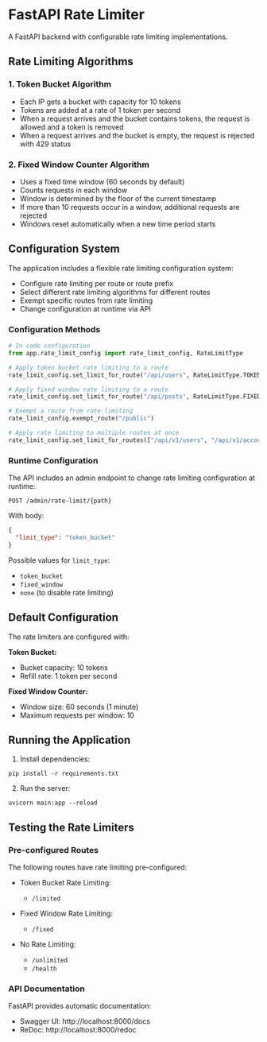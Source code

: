 # FastAPI Rate Limiter

A FastAPI backend with configurable rate limiting implementations.

## Rate Limiting Algorithms

### 1. Token Bucket Algorithm

- Each IP gets a bucket with capacity for 10 tokens
- Tokens are added at a rate of 1 token per second
- When a request arrives and the bucket contains tokens, the request is allowed and a token is removed
- When a request arrives and the bucket is empty, the request is rejected with 429 status

### 2. Fixed Window Counter Algorithm

- Uses a fixed time window (60 seconds by default)
- Counts requests in each window
- Window is determined by the floor of the current timestamp
- If more than 10 requests occur in a window, additional requests are rejected
- Windows reset automatically when a new time period starts

## Configuration System

The application includes a flexible rate limiting configuration system:

- Configure rate limiting per route or route prefix
- Select different rate limiting algorithms for different routes
- Exempt specific routes from rate limiting
- Change configuration at runtime via API

### Configuration Methods

```python
# In code configuration
from app.rate_limit_config import rate_limit_config, RateLimitType

# Apply token bucket rate limiting to a route
rate_limit_config.set_limit_for_route("/api/users", RateLimitType.TOKEN_BUCKET)

# Apply fixed window rate limiting to a route
rate_limit_config.set_limit_for_route("/api/posts", RateLimitType.FIXED_WINDOW)

# Exempt a route from rate limiting
rate_limit_config.exempt_route("/public")

# Apply rate limiting to multiple routes at once
rate_limit_config.set_limit_for_routes(["/api/v1/users", "/api/v1/accounts"], RateLimitType.TOKEN_BUCKET)
```

### Runtime Configuration

The API includes an admin endpoint to change rate limiting configuration at runtime:

```
POST /admin/rate-limit/{path}
```

With body:
```json
{
  "limit_type": "token_bucket" 
}
```

Possible values for `limit_type`:
- `token_bucket`
- `fixed_window`
- `none` (to disable rate limiting)

## Default Configuration

The rate limiters are configured with:

**Token Bucket:**
- Bucket capacity: 10 tokens
- Refill rate: 1 token per second

**Fixed Window Counter:**
- Window size: 60 seconds (1 minute)
- Maximum requests per window: 10

## Running the Application

1. Install dependencies:
```
pip install -r requirements.txt
```

2. Run the server:
```
uvicorn main:app --reload
```

## Testing the Rate Limiters

### Pre-configured Routes

The following routes have rate limiting pre-configured:

- Token Bucket Rate Limiting:
  - `/limited`

- Fixed Window Rate Limiting:
  - `/fixed`

- No Rate Limiting:
  - `/unlimited`
  - `/health`

### API Documentation

FastAPI provides automatic documentation:
- Swagger UI: http://localhost:8000/docs
- ReDoc: http://localhost:8000/redoc 